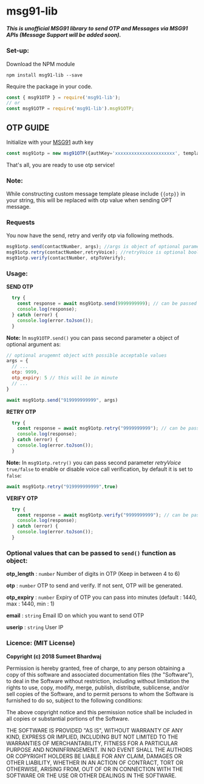 # msg91-lib

##### This is unofficial MSG91 library to send OTP and Messages via MSG91 APIs (_Message Support will be added soon_).

### Set-up:

Download the NPM module
```
npm install msg91-lib --save
```
Require the package in your code.
```javascript
const { msg91OTP } = require('msg91-lib');
// or
const msg91OTP = require('msg91-lib').msg91OTP;
```

## OTP GUIDE

Initialize with your [MSG91](https://msg91.com) auth key
```javascript
const msg91otp = new msg91OTP({authKey='xxxxxxxxxxxxxxxxxxxxxx', templateId='xxxxxxxxxxxxxxxxxxxxxx'});
```
That's all, you are ready to use otp service!

### Note:
While constructing custom message template please include `{{otp}}` in your string, this will be replaced with otp value
when sending OPT message.

### Requests

You now have the send, retry and verify otp via following methods.
```javascript
msg91otp.send(contactNumber, args); //args is object of optional parameter
msg91otp.retry(contactNumber,retryVoice); //retryVoice is optional boolean value, set it true to enable voice call verification
msg91otp.verify(contactNumber, otpToVerify);
```

### Usage:

**SEND OTP**
```javascript
  try {
    const response = await msg91otp.send(9999999999); // can be passed without country code and as string
    console.log(response);
  } catch (error) {
    console.log(error.toJson());
  }
```
**Note:** In `msg91OTP.send()` you can pass second parameter a object of optional argument as:
```javascript
// optional arugemnt object with possible acceptable values
args = {
  // ...
  otp: 9999,
  otp_expiry: 5 // this will be in minute
  // ...
}

await msg91otp.send("919999999999", args)
```

**RETRY OTP**
```javascript
  try {
    const response = await msg91otp.retry("9999999999"); // can be passed without country code and as number(int)
    console.log(response);
  } catch (error) {
    console.log(error.toJson());
  }
```
**Note:** In `msg91otp.retry()` you can pass second parameter _retryVoice_ `true/false` to enable or disable voice call verification, by default it is set to `false`:
```javascript
await msg91otp.retry("919999999999",true)
```

**VERIFY OTP**
```javascript
  try {
    const response = await msg91otp.verify("9999999999"); // can be passed without country code and as number(int)
    console.log(response);
  } catch (error) {
    console.log(error.toJson());
  }
```

### Optional values that can be passed to `send()` function as object:

**otp_length**   :	`number`	Number of digits in OTP (Keep in between 4 to 6)

**otp**          :	`number`	OTP to send and verify. If not sent, OTP will be generated.

**otp_expiry**   :	`number`	Expiry of OTP you can pass into minutes (default : 1440, max : 1440, min : 1)

**email**        :	`string`	Email ID on which you want to send OTP

**userip**        :	`string`	User IP


### Licence: (MIT License)

**Copyright (c) 2018 Sumeet Bhardwaj**

Permission is hereby granted, free of charge, to any person obtaining a copy
of this software and associated documentation files (the "Software"), to deal
in the Software without restriction, including without limitation the rights
to use, copy, modify, merge, publish, distribute, sublicense, and/or sell
copies of the Software, and to permit persons to whom the Software is
furnished to do so, subject to the following conditions:

The above copyright notice and this permission notice shall be included in all
copies or substantial portions of the Software.

THE SOFTWARE IS PROVIDED "AS IS", WITHOUT WARRANTY OF ANY KIND, EXPRESS OR
IMPLIED, INCLUDING BUT NOT LIMITED TO THE WARRANTIES OF MERCHANTABILITY,
FITNESS FOR A PARTICULAR PURPOSE AND NONINFRINGEMENT. IN NO EVENT SHALL THE
AUTHORS OR COPYRIGHT HOLDERS BE LIABLE FOR ANY CLAIM, DAMAGES OR OTHER
LIABILITY, WHETHER IN AN ACTION OF CONTRACT, TORT OR OTHERWISE, ARISING FROM,
OUT OF OR IN CONNECTION WITH THE SOFTWARE OR THE USE OR OTHER DEALINGS IN THE
SOFTWARE.
